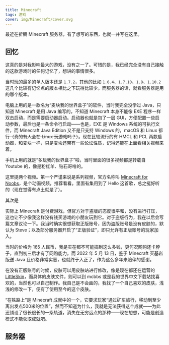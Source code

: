 ```yaml
---
title: Minecraft
tags: 游戏
cover: img/Minecraft/cover.svg
---
```


最近在折腾 Minecraft 服务器，有了想写的东西，也就一并写在这里。

## 回忆

这真的是对我影响最大的游戏，没有之一了。可惜的是，我已经完全没有自己接触的这款游戏时的任何记忆了，想讲的事情很多。

当时玩的最多的单人版本还是 `1.7.2`，其他的比如 `1.6.4`、`1.7.10`、`1.8`、`1.10.2` 这几个比较有记忆点的版本相比之下玩得比较少。而服务器的话，就看服务器是用的哪个版本。

电脑上用的是一款名为“麦块我的世界盒子”的软件，当时我完全没学过 Java，只知道 Minecraft 是用 Java 编写的，不知道 Minecraft 本身不能像 EXE 程序一样双击启动，而是需要启动器启动。启动器也就是包了一层 GUI，方便配置一些启动参数，最后也是一条命令行启动——也是，EXE 是 Windows 系统的可执行文件，而 Minecraft Java Edition 又不是只支持 Windows 的，macOS 和 Linux 都行~~（真的有人会在 Linux 玩游戏吗？）~~。现在比较流行的有 HMCL 和 PCL 两款启动器，和麦块一样，只是麦块还带有一些论坛性质，记得还能在上面看相关视频来着。

手机上用的就是“多玩我的世界盒子”啦，当时里面的很多视频都是转载自 Youtube 的，像是粉红羊、钻石哥啥的。

这里提两个视频。第一个严谨来说是系列视频，官方名称叫 [Minecraft for Noobs](https://youtube.com/playlist?list=PLjxIP-vsTvu3Xg6zWYVNB_urX6dXoI3nY)，是个动画视频，推荐看看。里面有集用到了 Hello 这首歌，总之挺好听的（现在觉得有点土就是了）。

其次是

实际上 Minecraft 是付费游戏，但官方对于盗版的态度很平和，没有进行打压，这也让不少像我这样没有钱买游戏的小朋友玩到它。对于盗版行为，我在以后会写篇文章议论一下。我当时确实很想获取正版账号，因为盗版账号是没有皮肤的，默认为 Steve；以及部分服务器开启了“正版验证”，即只允许有正版账号的玩家加入。

当时的价格为 165 人民币，我是实在都不可能搞到这么多钱，更何况网购还卡脖子，直到初三后才有了网购能力。而 2022 年 5 月 13 日，鉴于 Minecraft 买基岩版送 Java 且价格非常实惠，也就终于入正了，作为这么多年来陪伴的感谢。

在没有正版账号的时候，皮肤可以用皮肤站进行修改，像是现在都还在运营的 [LittleSkin](https://littleskin.cn)，而具体的皮肤文件，则可以到 mcbbs 或是我的世界中文下载站找喜欢的，当然也可以自己制作。我自己是不会画的，我找了一个自己喜欢的皮肤，浅浅的修改一下，便有了使用至今的这个皮肤。

“在铁路上”是 Minecraft 成就中的一个，它要求玩家“通过矿车旅行，移动到至少离出发点500米的位置”，然而不知道为什么，我就是无法获得这个成就——为此还铺设了很长很长的一条轨道，消失在无穷远点的那种——现在想想，可能是创造模式不能获取成就吧。

## 服务器
